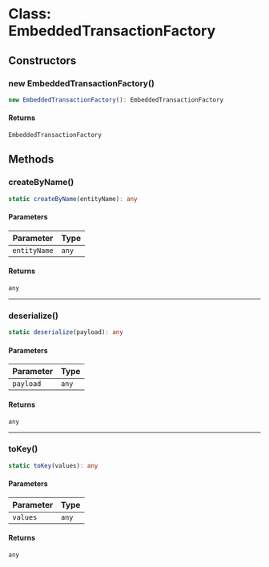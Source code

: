 # Class: EmbeddedTransactionFactory

## Constructors

### new EmbeddedTransactionFactory()

```ts
new EmbeddedTransactionFactory(): EmbeddedTransactionFactory
```

#### Returns

`EmbeddedTransactionFactory`

## Methods

### createByName()

```ts
static createByName(entityName): any
```

#### Parameters

| Parameter | Type |
| ------ | ------ |
| `entityName` | `any` |

#### Returns

`any`

***

### deserialize()

```ts
static deserialize(payload): any
```

#### Parameters

| Parameter | Type |
| ------ | ------ |
| `payload` | `any` |

#### Returns

`any`

***

### toKey()

```ts
static toKey(values): any
```

#### Parameters

| Parameter | Type |
| ------ | ------ |
| `values` | `any` |

#### Returns

`any`
